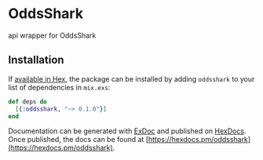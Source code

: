 # OddsShark

api wrapper for OddsShark

## Installation

If [available in Hex](https://hex.pm/docs/publish), the package can be installed
by adding `oddsshark` to your list of dependencies in `mix.exs`:

```elixir
def deps do
  [{:oddsshark, "~> 0.1.0"}]
end
```

Documentation can be generated with [ExDoc](https://github.com/elixir-lang/ex_doc)
and published on [HexDocs](https://hexdocs.pm). Once published, the docs can
be found at [https://hexdocs.pm/oddsshark](https://hexdocs.pm/oddsshark).

